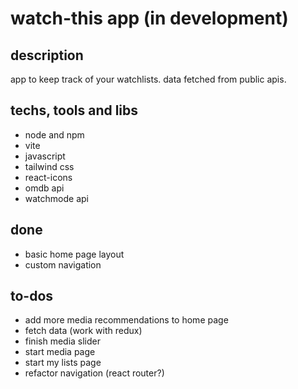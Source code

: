 # watch-this app (in development)

## description
app to keep track of your watchlists. data fetched from public apis.

## techs, tools and libs
- node and npm
- vite 
- javascript
- tailwind css
- react-icons 
- omdb api
- watchmode api

## done
- basic home page layout
- custom navigation

## to-dos
- add more media recommendations to home page
- fetch data (work with redux)
- finish media slider
- start media page
- start my lists page
- refactor navigation (react router?)
